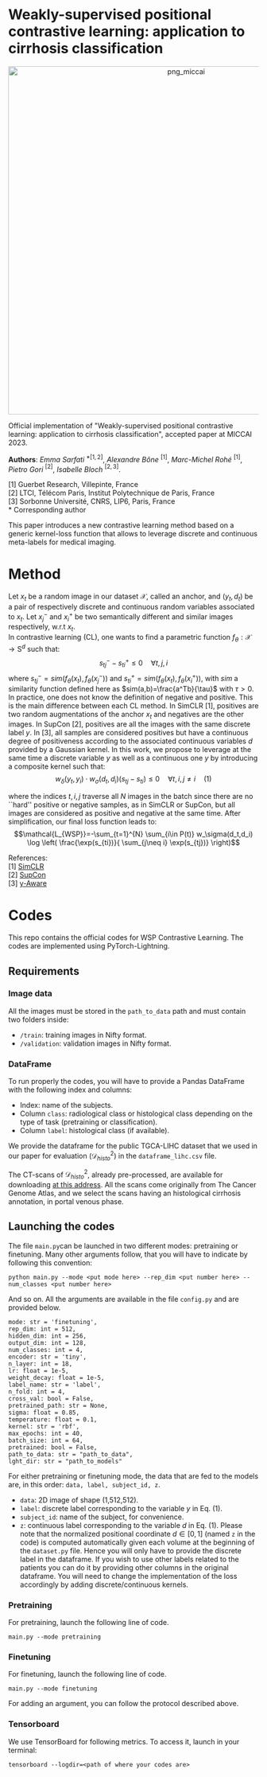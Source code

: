 # Weakly-supervised positional contrastive learning: application to cirrhosis classification

<p align="center">
<img width="700" alt="png_miccai" src="https://github.com/Guerbet-AI/wsp-contrastive/assets/55430451/a4cebc73-d4dc-4db1-8728-b842aa2a1812">
</p>

Official implementation of "Weakly-supervised positional contrastive learning: application to cirrhosis classification", accepted paper at MICCAI 2023.  

**Authors**: *Emma Sarfati* $^{*[1,2]}$, *Alexandre Bône* $^{[1]}$, *Marc-Michel Rohé* $^{[1]}$, *Pietro Gori* $^{[2]}$, *Isabelle Bloch* $^{[2,3]}$.  

[1] Guerbet Research, Villepinte, France  
[2] LTCI, Télécom Paris, Institut Polytechnique de Paris, France  
[3] Sorbonne Université, CNRS, LIP6, Paris, France  
$*$ Corresponding author


This paper introduces a new contrastive learning method based on a generic kernel-loss function that allows to leverage discrete and continuous meta-labels for medical imaging.  

# Method

Let $x_t$ be a random image in our dataset $\mathcal{X}$, called an anchor, and $(y_t,d_t)$ be a pair of respectively discrete and continuous random variables associated to $x_t$. Let $x_j^-$ and $x_i^+$ be two semantically different and similar images respectively, w.r.t $x_t$.  
In contrastive learning (CL), one wants to find a parametric function $f_{\theta}:\mathcal{X}\rightarrow \mathrm{S}^d$ such that:
$$s_{tj}^- - s_{ti}^+ \leq 0 \quad \forall t,j,i$$
where $s_{tj}^-=sim(f_\theta(x_t),f_\theta(x_j^-))$ and $s_{ti}^+=sim(f_\theta(x_t),f_\theta(x_i^+))$, with $sim$ a similarity function defined here as $sim(a,b)=\frac{a^Tb}{\tau}$ with $\tau>0$.  
In practice, one does not know the definition of negative and positive. This is the main difference between each CL method. In SimCLR [1], positives are two random augmentations of the anchor $x_t$ and negatives are the other images. In SupCon [2], positives are all the images with the same discrete label $y$. In [3], all samples are considered positives but have a continuous degree of positiveness according to the associated continuous variables $d$ provided by a Gaussian kernel. In this work, we propose to leverage at the same time a discrete variable $y$ as well as a continuous one $y$ by introducing a composite kernel such that:
$$w_\delta(y_t,y_i) \cdot w_\sigma(d_t,d_i) (s_{tj}-s_{ti}) \leq 0 \quad \forall t,i,j\neq i \quad (1)$$

where the indices $t,i,j$ traverse all $N$ images in the batch since there are no ``hard'' positive or negative samples, as in SimCLR or SupCon, but all images are considered as positive and negative at the same time. After simplification, our final loss function leads to:  
$$\mathcal{L_{WSP}}=-\sum_{t=1}^{N} \sum_{i\in P(t)} w_\sigma(d_t,d_i) \log \left( \frac{\exp(s_{ti})}{ \sum_{j\neq i} \exp(s_{tj})} \right)$$

References:  
[1] [SimCLR](https://arxiv.org/abs/2002.05709)  
[2] [SupCon](https://arxiv.org/abs/2004.11362)  
[3] [y-Aware](https://arxiv.org/abs/2106.08808)  

# Codes

This repo contains the official codes for WSP Contrastive Learning. The codes are implemented using PyTorch-Lightning. 

## Requirements

### Image data

All the images must be stored in the `path_to_data` path and must contain two folders inside:
- `/train`: training images in Nifty format.
- `/validation`: validation images in Nifty format.

### DataFrame 

To run properly the codes, you will have to provide a Pandas DataFrame with the following index and columns:
- Index: name of the subjects.
- Column `class`: radiological class or histological class depending on the type of task (pretraining or classification).
- Column `label`: histological class (if available).

We provide the dataframe for the public TGCA-LIHC dataset that we used in our paper for evaluation ($\mathcal{D}_{histo}^2$) in the `dataframe_lihc.csv` file. 

The CT-scans of $\mathcal{D}_{histo}^2$, already pre-processed, are available for downloading [at this address](https://arxiv.org/abs/2307.04617). All the scans come originally from The Cancer Genome Atlas, and we select the scans having an histological cirrhosis annotation, in portal venous phase. 

## Launching the codes 

The file `main.py`can be launched in two different modes: pretraining or finetuning. Many other arguments follow, that you will have to indicate by following this convention:

```
python main.py --mode <put mode here> --rep_dim <put number here> --num_classes <put number here>
```

And so on. All the arguments are available in the file `config.py` and are provided below.

```
mode: str = 'finetuning',  
rep_dim: int = 512,  
hidden_dim: int = 256,  
output_dim: int = 128,  
num_classes: int = 4,  
encoder: str = 'tiny',  
n_layer: int = 18,  
lr: float = 1e-5,  
weight_decay: float = 1e-5,  
label_name: str = 'label',  
n_fold: int = 4,  
cross_val: bool = False,  
pretrained_path: str = None,  
sigma: float = 0.85,  
temperature: float = 0.1,  
kernel: str = 'rbf',  
max_epochs: int = 40,  
batch_size: int = 64,  
pretrained: bool = False,  
path_to_data: str = "path_to_data",  
lght_dir: str = "path_to_models"  
```

For either pretraining or finetuning mode, the data that are fed to the models are, in this order: `data, label, subject_id, z`.
- `data`: 2D image of shape (1,512,512).
- `label`: discrete label corresponding to the variable $y$ in Eq. (1).
- `subject_id`: name of the subject, for convenience.
- `z`: continuous label corresponding to the variable $d$ in Eq. (1).
Please note that the normalized positional coordinate $d\in [0,1]$ (named `z` in the code) is computed automatically given each volume at the beginning of the `dataset.py` file. Hence you will only have to provide the discrete label in the dataframe. If you wish to use other labels related to the patients you can do it by providing other columns in the original dataframe. You will need to change the implementation of the loss accordingly by adding discrete/continuous kernels.

### Pretraining

For pretraining, launch the following line of code.
```
main.py --mode pretraining
```

### Finetuning

For finetuning, launch the following line of code.
```
main.py --mode finetuning
```

For adding an argument, you can follow the protocol described above.

### Tensorboard

We use TensorBoard for following metrics. To access it, launch in your terminal:

```
tensorboard --logdir=<path of where your codes are>
```

